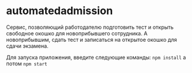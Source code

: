 # automatedadmission

Cервис, позволяющий работодателю подготовить тест и открыть свободное окошко для новоприбывшего сотрудника. А новоприбывшим, сдать тест и записаться на открытое окошко для сдачи экзамена.

Для запуска приложения, введите следующие команды:
`npm install`
а потом
`npm start`
